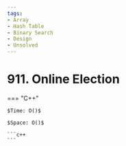 ```yaml
---
tags:
- Array
- Hash Table
- Binary Search
- Design
- Unsolved
---
```



# 911. Online Election

=== "C++"

    $Time: O()$

    $Space: O()$

    ```c++
    ```